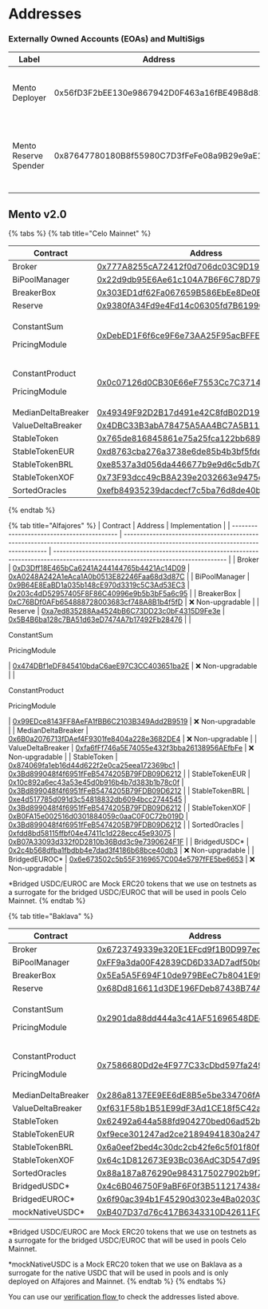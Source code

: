 # Addresses

### Externally Owned Accounts (EOAs) and MultiSigs

| Label                 | Address                                    | Notes                                                         |
| --------------------- | ------------------------------------------ | ------------------------------------------------------------- |
| Mento Deployer        | 0x56fD3F2bEE130e9867942D0F463a16fBE49B8d81 | Used for contract creation on all environments                |
| Mento Reserve Spender | 0x87647780180B8f55980C7D3fFeFe08a9B29e9aE1 | Used with the Reserve to move funds between reserve adresses  |

## Mento v2.0

{% tabs %}
{% tab title="Celo Mainnet" %}
<table><thead><tr><th width="223">Contract</th><th width="242">Address</th><th>Implementation</th></tr></thead><tbody><tr><td>Broker</td><td><a href="https://explorer.celo.org/mainnet/address/0x777A8255cA72412f0d706dc03C9D1987306B4CaD">0x777A8255cA72412f0d706dc03C9D1987306B4CaD</a></td><td><a href="https://explorer.celo.org/mainnet/address/0x1B78f6acD05e7BcB00f74863bfd8a7C264143e37">0x1B78f6acD05e7BcB00f74863bfd8a7C264143e37</a></td></tr><tr><td>BiPoolManager</td><td><a href="https://explorer.celo.org/mainnet/address/0x22d9db95E6Ae61c104A7B6F6C78D7993B94ec901">0x22d9db95E6Ae61c104A7B6F6C78D7993B94ec901</a></td><td><a href="https://explorer.celo.org/mainnet/address/0xa3D754445f8C3a8134F64467826352885558FD65">0xa3D754445f8C3a8134F64467826352885558FD65</a></td></tr><tr><td>BreakerBox</td><td><a href="https://explorer.celo.org/mainnet/address/0x303ED1df62Fa067659B586EbEe8De0EcE824Ab39">0x303ED1df62Fa067659B586EbEe8De0EcE824Ab39</a></td><td>❌ Non-upgradable</td></tr><tr><td>Reserve</td><td><a href="https://explorer.celo.org/mainnet/address/0x9380fA34Fd9e4Fd14c06305fd7B6199089eD4eb9">0x9380fA34Fd9e4Fd14c06305fd7B6199089eD4eb9</a></td><td><a href="https://explorer.celo.org/mainnet/address/0xfD9651862Bc1965349E92073152112289393b57d">0xfD9651862Bc1965349E92073152112289393b57d</a></td></tr><tr><td><p>ConstantSum</p><p>PricingModule</p></td><td><a href="https://explorer.celo.org/mainnet/address/0xDebED1F6f6ce9F6e73AA25F95acBFFE2397550Fb">0xDebED1F6f6ce9F6e73AA25F95acBFFE2397550Fb</a></td><td>❌ Non-upgradable</td></tr><tr><td><p>ConstantProduct</p><p>PricingModule</p></td><td><a href="https://explorer.celo.org/mainnet/address/0x0c07126d0CB30E66eF7553Cc7C37143B4f06DddB/contracts#address-tabs">0x0c07126d0CB30E66eF7553Cc7C37143B4f06DddB</a></td><td>❌ Non-upgradable</td></tr><tr><td>MedianDeltaBreaker</td><td><a href="https://explorer.celo.org/mainnet/address/0x49349F92D2B17d491e42C8fdB02D19f072F9B5D9">0x49349F92D2B17d491e42C8fdB02D19f072F9B5D9</a></td><td>❌ Non-upgradable</td></tr><tr><td>ValueDeltaBreaker</td><td><a href="https://explorer.celo.org/mainnet/address/0x4DBC33B3abA78475A5AA4BC7A5B11445d387BF68">0x4DBC33B3abA78475A5AA4BC7A5B11445d387BF68</a></td><td>❌ Non-upgradable</td></tr><tr><td>StableToken</td><td><a href="https://explorer.celo.org/mainnet/address/0x765DE816845861e75A25fCA122bb6898B8B1282a">0x765de816845861e75a25fca122bb6898b8b1282a</a></td><td><a href="https://explorer.celo.org/mainnet/address/0x434563B0604BE100F04B7Ae485BcafE3c9D8850E">0x434563B0604BE100F04B7Ae485BcafE3c9D8850E</a></td></tr><tr><td>StableTokenEUR</td><td><a href="https://explorer.celo.org/mainnet/address/0xd8763cba276a3738e6de85b4b3bf5fded6d6ca73">0xd8763cba276a3738e6de85b4b3bf5fded6d6ca73</a></td><td><a href="https://explorer.celo.org/mainnet/address/0x434563B0604BE100F04B7Ae485BcafE3c9D8850E">0x434563B0604BE100F04B7Ae485BcafE3c9D8850E</a></td></tr><tr><td>StableTokenBRL</td><td><a href="https://explorer.celo.org/mainnet/address/0xe8537a3d056da446677b9e9d6c5db704eaab4787">0xe8537a3d056da446677b9e9d6c5db704eaab4787</a></td><td><a href="https://explorer.celo.org/mainnet/address/0x434563B0604BE100F04B7Ae485BcafE3c9D8850E">0x434563B0604BE100F04B7Ae485BcafE3c9D8850E</a></td></tr><tr><td>StableTokenXOF</td><td><a href="https://explorer.celo.org/mainnet/address/0x73F93dcc49cB8A239e2032663e9475dd5ef29A08">0x73F93dcc49cB8A239e2032663e9475dd5ef29A08</a></td><td><a href="https://explorer.celo.org/mainnet/address/0x434563B0604BE100F04B7Ae485BcafE3c9D8850E">0x434563B0604BE100F04B7Ae485BcafE3c9D8850E</a></td></tr><tr><td>SortedOracles</td><td><a href="https://explorer.celo.org/mainnet/address/0xefb84935239dacdecf7c5ba76d8de40b077b7b33">0xefb84935239dacdecf7c5ba76d8de40b077b7b33</a></td><td><a href="https://explorer.celo.org/mainnet/address/0x4B621443c1c749ef5252e8AEE158A52B5eCe304A">0x4B621443c1c749ef5252e8AEE158A52B5eCe304A</a></td></tr></tbody></table>
{% endtab %}

{% tab title="Alfajores" %}
| Contract                                   | Address                                                                                                                              | Implementation                                                                                                                       |
| ------------------------------------------ | ------------------------------------------------------------------------------------------------------------------------------------ | ------------------------------------------------------------------------------------------------------------------------------------ |
| Broker                                     | [0xD3Dff18E465bCa6241A244144765b4421Ac14D09](https://explorer.celo.org/alfajores/address/0xD3Dff18E465bCa6241A244144765b4421Ac14D09) | [0xA0248A242A1eAca1A0b0513E82246Faa68d3d87C](https://explorer.celo.org/alfajores/address/0xA0248A242A1eAca1A0b0513E82246Faa68d3d87C) |
| BiPoolManager                              | [0x9B64E8EaBD1a035b148cE970d3319c5C3Ad53EC3](https://explorer.celo.org/alfajores/address/0x9B64E8EaBD1a035b148cE970d3319c5C3Ad53EC3) | [0x203c4dD52957405F8F86C40996e9b5b3bF5a6c95](https://explorer.celo.org/alfajores/address/0x203c4dD52957405F8F86C40996e9b5b3bF5a6c95) |
| BreakerBox                                 | [0xC76BDf0AFb654888728003683cf748A8B1b4f5fD](https://explorer.celo.org/alfajores/address/0xC76BDf0AFb654888728003683cf748A8B1b4f5fD) | ❌ Non-upgradable                                                                                                                     |
| Reserve                                    | [0xa7ed835288Aa4524bB6C73DD23c0bF4315D9Fe3e](https://explorer.celo.org/alfajores/address/0xa7ed835288Aa4524bB6C73DD23c0bF4315D9Fe3e) | [0x5B4B6ba128c7BA51d63eD7474A7b17492Fb28476](https://explorer.celo.org/alfajores/address/0x5B4B6ba128c7BA51d63eD7474A7b17492Fb28476) |
| <p>ConstantSum</p><p>PricingModule</p>     | [0x474DBf1eDF845410bdaC6aeE97C3CC403651ba2E](https://explorer.celo.org/alfajores/address/0x474DBf1eDF845410bdaC6aeE97C3CC403651ba2E) | ❌ Non-upgradable                                                                                                                     |
| <p>ConstantProduct</p><p>PricingModule</p> | [0x99EDce8143FF8AeFA1fBB6C2103B349Add2B9519](https://explorer.celo.org/alfajores/address/0x99EDce8143FF8AeFA1fBB6C2103B349Add2B9519) | ❌ Non-upgradable                                                                                                                     |
| MedianDeltaBreaker                         | [0x6B0a2076713fDAef4F9301fe8404a228e3682DE4](https://explorer.celo.org/alfajores/address/0x6B0a2076713fDAef4F9301fe8404a228e3682DE4) | ❌ Non-upgradable                                                                                                                     |
| ValueDeltaBreaker                          | [0xfa6fFf746a5E74055e432f3bba26138956AEfbFe](https://explorer.celo.org/alfajores/address/0xfa6fFf746a5E74055e432f3bba26138956AEfbFe) | ❌ Non-upgradable                                                                                                                     |
| StableToken                                | [0x874069fa1eb16d44d622f2e0ca25eea172369bc1](https://explorer.celo.org/alfajores/address/0x874069fa1eb16d44d622f2e0ca25eea172369bc1) | [0x3Bd899048f4f6951fFeB5474205B79FDB09D6212](https://explorer.celo.org/alfajores/address/0x3Bd899048f4f6951fFeB5474205B79FDB09D6212) |
| StableTokenEUR                             | [0x10c892a6ec43a53e45d0b916b4b7d383b1b78c0f](https://explorer.celo.org/alfajores/address/0x10c892a6ec43a53e45d0b916b4b7d383b1b78c0f) | [0x3Bd899048f4f6951fFeB5474205B79FDB09D6212](https://explorer.celo.org/alfajores/address/0x3Bd899048f4f6951fFeB5474205B79FDB09D6212) |
| StableTokenBRL                             | [0xe4d517785d091d3c54818832db6094bcc2744545](https://explorer.celo.org/alfajores/address/0xe4d517785d091d3c54818832db6094bcc2744545) | [0x3Bd899048f4f6951fFeB5474205B79FDB09D6212](https://explorer.celo.org/alfajores/address/0x3Bd899048f4f6951fFeB5474205B79FDB09D6212) |
| StableTokenXOF                             | [0xB0FA15e002516d0301884059c0aaC0F0C72b019D](https://explorer.celo.org/alfajores/address/0xB0FA15e002516d0301884059c0aaC0F0C72b019D) | [0x3Bd899048f4f6951fFeB5474205B79FDB09D6212](https://explorer.celo.org/alfajores/address/0x3Bd899048f4f6951fFeB5474205B79FDB09D6212) |
| SortedOracles                              | [0xfdd8bd58115ffbf04e47411c1d228ecc45e93075](https://explorer.celo.org/alfajores/address/0xfdd8bd58115ffbf04e47411c1d228ecc45e93075) | [0xB07A33093d332f0D2810b36Bdd3c9e7390624F1F](https://explorer.celo.org/alfajores/address/0xB07A33093d332f0D2810b36Bdd3c9e7390624F1F) |
| BridgedUSDC\*                              | [0x2c4b568dfba1fbdbb4e7dad3f4186b68bce40db3](https://explorer.celo.org/alfajores/address/0x2c4b568dfba1fbdbb4e7dad3f4186b68bce40db3) | ❌ Non-upgradable                                                                                                                     |
| BridgedEUROC\*                             | [0x6e673502c5b55F3169657C004e5797fFE5be6653](https://explorer.celo.org/alfajores/address/0x6e673502c5b55F3169657C004e5797fFE5be6653) | ❌ Non-upgradable                                                                                                                     |

\*Bridged USDC/EUROC are Mock ERC20 tokens that we use on testnets as a surrogate for the bridged USDC/EUROC that will be used in pools Celo Mainnet.
{% endtab %}

{% tab title="Baklava" %}
<table><thead><tr><th width="222">Contract</th><th>Address</th><th>Implementation</th><th data-hidden></th><th data-hidden></th></tr></thead><tbody><tr><td>Broker</td><td><a href="https://explorer.celo.org/baklava/address/0x6723749339e320E1EFcd9f1B0D997ecb45587208">0x6723749339e320E1EFcd9f1B0D997ecb45587208</a></td><td><a href="https://explorer.celo.org/baklava/address/0xb474472410F72c292280Ad6778978b49B8F7e68c">0xb474472410F72c292280Ad6778978b49B8F7e68c</a></td><td></td><td></td></tr><tr><td>BiPoolManager</td><td><a href="https://explorer.celo.org/baklava/address/0xFF9a3da00F42839CD6D33AD7adf50bCc97B41411">0xFF9a3da00F42839CD6D33AD7adf50bCc97B41411</a></td><td><a href="https://explorer.celo.org/baklava/address/0xf0e764Da1E61Bd5421692e5d02bdad9f3B09f825/">0xf0e764Da1E61Bd5421692e5d02bdad9f3B09f825</a></td><td></td><td></td></tr><tr><td>BreakerBox</td><td><a href="https://explorer.celo.org/baklava/address/0x5Ea5A5F694F10de979BEeC7b8041E9f931F54bc7">0x5Ea5A5F694F10de979BEeC7b8041E9f931F54bc7</a></td><td>❌ Non-upgradable</td><td></td><td></td></tr><tr><td>Reserve</td><td><a href="https://explorer.celo.org/baklava/address/0x68Dd816611d3DE196FDeb87438B74A9c29fd649f">0x68Dd816611d3DE196FDeb87438B74A9c29fd649f</a></td><td><a href="https://explorer.celo.org/baklava/address/0x1888c9f6d77dDc5517074cb77F024871B9614002">0x1888c9f6d77dDc5517074cb77F024871B9614002</a></td><td></td><td></td></tr><tr><td><p>ConstantSum</p><p>PricingModule</p></td><td><a href="https://explorer.celo.org/baklava/address/0x2901da88dd444a3c41AF51696548DEe3524Cf8Dc">0x2901da88dd444a3c41AF51696548DEe3524Cf8Dc</a></td><td>❌ Non-upgradable</td><td></td><td></td></tr><tr><td><p>ConstantProduct</p><p>PricingModule</p></td><td><a href="https://explorer.celo.org/baklava/address/0x7586680Dd2e4F977C33cDbd597fa2490e342CbA2">0x7586680Dd2e4F977C33cDbd597fa2490e342CbA2</a></td><td>❌ Non-upgradable</td><td></td><td></td></tr><tr><td>MedianDeltaBreaker</td><td><a href="https://explorer.celo.org/baklava/address/0x286a8137EE9EE6dE8B5e5be334706fA812400994">0x286a8137EE9EE6dE8B5e5be334706fA812400994</a></td><td>❌ Non-upgradable</td><td></td><td></td></tr><tr><td>ValueDeltaBreaker</td><td><a href="https://explorer.celo.org/baklava/address/0xf631F58b1B51E99dF3Ad1CE18f5C42ab41e4A17a">0xf631F58b1B51E99dF3Ad1CE18f5C42ab41e4A17a</a></td><td>❌ Non-upgradable</td><td></td><td></td></tr><tr><td>StableToken</td><td><a href="https://explorer.celo.org/baklava/address/0x62492a644a588fd904270bed06ad52b9abfea1ae">0x62492a644a588fd904270bed06ad52b9abfea1ae</a></td><td><a href="https://explorer.celo.org/baklava/address/0xb8956d1fCeff0655B2B9DF1975c5c25B71de1Df3">0xb8956d1fCeff0655B2B9DF1975c5c25B71de1Df3</a></td><td></td><td></td></tr><tr><td>StableTokenEUR</td><td><a href="https://explorer.celo.org/baklava/address/0xf9ece301247ad2ce21894941830a2470f4e774ca">0xf9ece301247ad2ce21894941830a2470f4e774ca</a></td><td><a href="https://explorer.celo.org/baklava/address/0xb8956d1fCeff0655B2B9DF1975c5c25B71de1Df3">0xb8956d1fCeff0655B2B9DF1975c5c25B71de1Df3</a></td><td></td><td></td></tr><tr><td>StableTokenBRL</td><td><a href="https://explorer.celo.org/baklava/address/0x6a0eef2bed4c30dc2cb42fe6c5f01f80f7ef16d1">0x6a0eef2bed4c30dc2cb42fe6c5f01f80f7ef16d1</a></td><td><a href="https://explorer.celo.org/baklava/address/0xb8956d1fCeff0655B2B9DF1975c5c25B71de1Df3">0xb8956d1fCeff0655B2B9DF1975c5c25B71de1Df3</a></td><td></td><td></td></tr><tr><td>StableTokenXOF</td><td><a href="https://explorer.celo.org/baklava/address/0x64c1D812673E93Bc036AdC3D547d9950696DA5Af">0x64c1D812673E93Bc036AdC3D547d9950696DA5Af</a></td><td><a href="https://explorer.celo.org/baklava/address/0xb8956d1fCeff0655B2B9DF1975c5c25B71de1Df3">0xb8956d1fCeff0655B2B9DF1975c5c25B71de1Df3</a></td><td></td><td></td></tr><tr><td>SortedOracles</td><td><a href="https://explorer.celo.org/baklava/address/0x88a187a876290e9843175027902b9f7f1b092c88">0x88a187a876290e9843175027902b9f7f1b092c88</a></td><td><a href="https://explorer.celo.org/baklava/address/0x2e229aa95c67baa6c08073f26ABA8E4083e98489">0x2e229aa95c67baa6c08073f26ABA8E4083e98489</a></td><td></td><td></td></tr><tr><td>BridgedUSDC*</td><td><a href="https://explorer.celo.org/baklava/address/0x4c6B046750F9aBF6F0f3B511217438451bc6Aa02">0x4c6B046750F9aBF6F0f3B511217438451bc6Aa02</a></td><td>❌ Non-upgradable</td><td></td><td></td></tr><tr><td>BridgedEUROC*</td><td><a href="https://explorer.celo.org/baklava/address/0x6f90ac394b1F45290d3023e4Ba0203005cAF2A4B">0x6f90ac394b1F45290d3023e4Ba0203005cAF2A4B</a></td><td>❌ Non-upgradable</td><td></td><td></td></tr><tr><td>mockNativeUSDC*</td><td><a href="https://explorer.celo.org/baklava/address/0xB407D37d76c417B6343310D42611FCA106B2abB8">0xB407D37d76c417B6343310D42611FCA106B2abB8</a></td><td>❌ Non-upgradable</td><td></td><td></td></tr></tbody></table>

\*Bridged USDC/EUROC are Mock ERC20 tokens that we use on testnets as a surrogate for the bridged USDC/EUROC that will be used in pools Celo Mainnet.

\*mockNativeUSDC is a Mock ERC20 token that we use on Baklava as a surrogate for the native USDC that will be used in pools and is only deployed on Alfajores and Mainnet.
{% endtab %}
{% endtabs %}

You can use our [verification flow ](verification.md)to check the addresses listed above.

